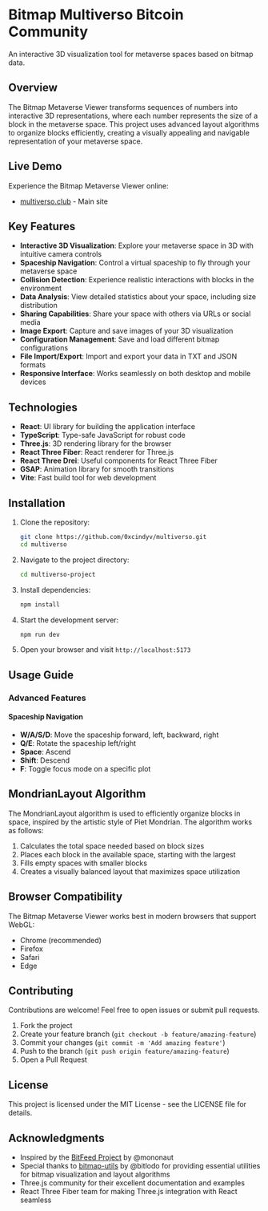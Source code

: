 # Bitmap Multiverso Bitcoin Community

An interactive 3D visualization tool for metaverse spaces based on bitmap data.

## Overview

The Bitmap Metaverse Viewer transforms sequences of numbers into interactive 3D representations, where each number represents the size of a block in the metaverse space. This project uses advanced layout algorithms to organize blocks efficiently, creating a visually appealing and navigable representation of your metaverse space.

## Live Demo

Experience the Bitmap Metaverse Viewer online:

- [multiverso.club](https://multiverso.club) - Main site

## Key Features

- **Interactive 3D Visualization**: Explore your metaverse space in 3D with intuitive camera controls
- **Spaceship Navigation**: Control a virtual spaceship to fly through your metaverse space
- **Collision Detection**: Experience realistic interactions with blocks in the environment
- **Data Analysis**: View detailed statistics about your space, including size distribution
- **Sharing Capabilities**: Share your space with others via URLs or social media
- **Image Export**: Capture and save images of your 3D visualization
- **Configuration Management**: Save and load different bitmap configurations
- **File Import/Export**: Import and export your data in TXT and JSON formats
- **Responsive Interface**: Works seamlessly on both desktop and mobile devices

## Technologies

- **React**: UI library for building the application interface
- **TypeScript**: Type-safe JavaScript for robust code
- **Three.js**: 3D rendering library for the browser
- **React Three Fiber**: React renderer for Three.js
- **React Three Drei**: Useful components for React Three Fiber
- **GSAP**: Animation library for smooth transitions
- **Vite**: Fast build tool for web development

## Installation

1. Clone the repository:
   ```bash
   git clone https://github.com/0xcindyv/multiverso.git
   cd multiverso
   ```

2. Navigate to the project directory:
   ```bash
   cd multiverso-project
   ```

3. Install dependencies:
   ```bash
   npm install
   ```

4. Start the development server:
   ```bash
   npm run dev
   ```

5. Open your browser and visit `http://localhost:5173`

## Usage Guide

### Advanced Features

#### Spaceship Navigation
- **W/A/S/D**: Move the spaceship forward, left, backward, right
- **Q/E**: Rotate the spaceship left/right
- **Space**: Ascend
- **Shift**: Descend
- **F**: Toggle focus mode on a specific plot

## MondrianLayout Algorithm

The MondrianLayout algorithm is used to efficiently organize blocks in space, inspired by the artistic style of Piet Mondrian. The algorithm works as follows:

1. Calculates the total space needed based on block sizes
2. Places each block in the available space, starting with the largest
3. Fills empty spaces with smaller blocks
4. Creates a visually balanced layout that maximizes space utilization

## Browser Compatibility

The Bitmap Metaverse Viewer works best in modern browsers that support WebGL:

- Chrome (recommended)
- Firefox
- Safari
- Edge

## Contributing

Contributions are welcome! Feel free to open issues or submit pull requests.

1. Fork the project
2. Create your feature branch (`git checkout -b feature/amazing-feature`)
3. Commit your changes (`git commit -m 'Add amazing feature'`)
4. Push to the branch (`git push origin feature/amazing-feature`)
5. Open a Pull Request

## License

This project is licensed under the MIT License - see the LICENSE file for details.

## Acknowledgments

- Inspired by the [BitFeed Project](https://github.com/bitfeed-project/bitfeed) by @mononaut
- Special thanks to [bitmap-utils](https://github.com/bitlodo/bitmap-utils) by @bitlodo for providing essential utilities for bitmap visualization and layout algorithms
- Three.js community for their excellent documentation and examples
- React Three Fiber team for making Three.js integration with React seamless
